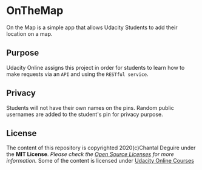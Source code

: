 # OnTheMap

On the Map is a simple app that allows Udacity Students to add their location on a map.

## Purpose

Udacity Online assigns this project in order for students to learn how to make requests via an `API` and using the `RESTful service`.

## Privacy

Students will not have their own names on the pins. Random public usernames are added to the student's pin for privacy purpose.

## License

The content of this repository is copyrighted 2020(c)Chantal Deguire under the **MIT License**. _Please check the [Open Source Licenses](https://choosealicense.com/) for more information._ Some of the content is licensed under [Udacity Online Courses](https://www.udacity.com)
